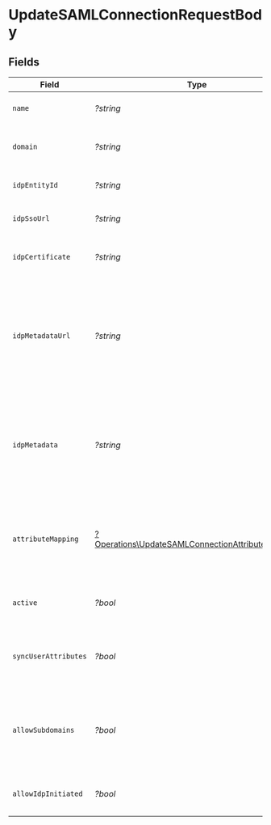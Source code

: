 # UpdateSAMLConnectionRequestBody


## Fields

| Field                                                                                                                               | Type                                                                                                                                | Required                                                                                                                            | Description                                                                                                                         |
| ----------------------------------------------------------------------------------------------------------------------------------- | ----------------------------------------------------------------------------------------------------------------------------------- | ----------------------------------------------------------------------------------------------------------------------------------- | ----------------------------------------------------------------------------------------------------------------------------------- |
| `name`                                                                                                                              | *?string*                                                                                                                           | :heavy_minus_sign:                                                                                                                  | The name of the new SAML Connection                                                                                                 |
| `domain`                                                                                                                            | *?string*                                                                                                                           | :heavy_minus_sign:                                                                                                                  | The domain to use for the new SAML Connection                                                                                       |
| `idpEntityId`                                                                                                                       | *?string*                                                                                                                           | :heavy_minus_sign:                                                                                                                  | The entity id as provided by the IdP                                                                                                |
| `idpSsoUrl`                                                                                                                         | *?string*                                                                                                                           | :heavy_minus_sign:                                                                                                                  | The SSO url as provided by the IdP                                                                                                  |
| `idpCertificate`                                                                                                                    | *?string*                                                                                                                           | :heavy_minus_sign:                                                                                                                  | The x509 certificated as provided by the IdP                                                                                        |
| `idpMetadataUrl`                                                                                                                    | *?string*                                                                                                                           | :heavy_minus_sign:                                                                                                                  | The URL which serves the IdP metadata. If present, it takes priority over the corresponding individual properties and replaces them |
| `idpMetadata`                                                                                                                       | *?string*                                                                                                                           | :heavy_minus_sign:                                                                                                                  | The XML content of the IdP metadata file. If present, it takes priority over the corresponding individual properties                |
| `attributeMapping`                                                                                                                  | [?Operations\UpdateSAMLConnectionAttributeMapping](../../Models/Operations/UpdateSAMLConnectionAttributeMapping.md)                 | :heavy_minus_sign:                                                                                                                  | Define the atrtibute name mapping between Identity Provider and Clerk's user properties                                             |
| `active`                                                                                                                            | *?bool*                                                                                                                             | :heavy_minus_sign:                                                                                                                  | Activate or de-activate the SAML Connection                                                                                         |
| `syncUserAttributes`                                                                                                                | *?bool*                                                                                                                             | :heavy_minus_sign:                                                                                                                  | Controls whether to update the user's attributes in each sign-in                                                                    |
| `allowSubdomains`                                                                                                                   | *?bool*                                                                                                                             | :heavy_minus_sign:                                                                                                                  | Allow users with an email address subdomain to use this connection in order to authenticate                                         |
| `allowIdpInitiated`                                                                                                                 | *?bool*                                                                                                                             | :heavy_minus_sign:                                                                                                                  | Enable or deactivate IdP-initiated flows                                                                                            |
